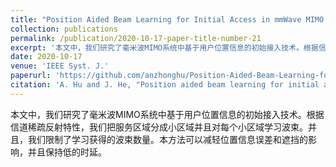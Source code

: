 ```yaml
---
title: "Position Aided Beam Learning for Initial Access in mmWave MIMO Cellular Networks"
collection: publications
permalink: /publication/2020-10-17-paper-title-number-21
excerpt: '本文中，我们研究了毫米波MIMO系统中基于用户位置信息的初始接入技术。根据信道稀疏反射特性，我们把服务区域分成小区域并且对每个小区域学习波束。并且，我们限制了学习获得的波束数量。本方法可以减轻位置信息误差和遮挡的影响，并且保持低的时延。'
date: 2020-10-17
venue: 'IEEE Syst. J.'
paperurl: 'https://github.com/anzhonghu/Position-Aided-Beam-Learning-for-Initial-Access'
citation: 'A. Hu and J. He, "Position aided beam learning for initial access in mmWave MIMO cellular networks," IEEE Syst. J., vol. PP, no. PP, pp. 1-12, Oct. 2020.'
---
```

本文中，我们研究了毫米波MIMO系统中基于用户位置信息的初始接入技术。根据信道稀疏反射特性，我们把服务区域分成小区域并且对每个小区域学习波束。并且，我们限制了学习获得的波束数量。本方法可以减轻位置信息误差和遮挡的影响，并且保持低的时延。
